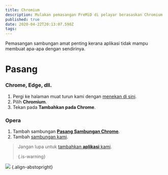 ```yaml
---
title: Chromium
description: Mulakan pemasangan PreMiD di pelayar berasaskan Chromium
published: true
date: 2020-04-22T20:13:07.598Z
tags:
---
```


Pemasangan sambungan amat penting kerana aplikasi tidak mampu membuat apa-apa dengan sendirinya.

# Pasang
### Chrome, Edge, dll.
1. Pergi ke halaman muat turun kami dengan [menekan di sini](https://premid.app/downloads).
2. Pilih **Chromium**.
3. Tekan pada **Tambahkan pada Chrome**.

### Opera
1. Tambah sambungan **[Pasang Sambungan Chrome](https://addons.opera.com/en/extensions/details/install-chrome-extensions/)**.
2. Tambah [sambungan kami](https://premid.app/downloads).

> Jangan lupa untuk [tambahkan **aplikasi** kami](/install). 
> 
> {.is-warning}

![](https://img.icons8.com/color/2x/chrome.png) {.align-abstopright}